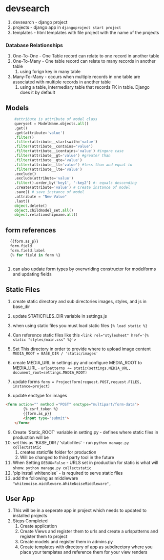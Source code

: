 # devsearch

1. devsearch - django project
2. projects - django app in `djangoproject start project`
3. templates - html templates with file project with the name of the projects


### Database Relationships

1. One-To-One - One Table record can relate to one record in another table
2. One-To-Many - One table record can relate to many records in another table
   1. using forign key in many table
3. Many-To-Many - occurs when multiple records in one table are associated with multiple records in another table
   1. using a table, intermediary table that records FK in table. Django does it by default
  
## Models

```python
    #attribute is attribute of model class
    queryset = ModelName.objects.all()
    .get()
    .get(attribute='value')
    .filter()
    .filter(attribute__startswith='value')
    .filter(attribute__contains='value')
    .filter(attribute__icontains='value') #ingore case
    .filter(attribute__gt='value') #greater than
    .filter(attribute__gte='value')
    .filter(attribute__lt='value') #less than and equal to
    .filter(attribute__lte='value')
    .exclude()
    .exclude(attribute='value')
    .filter().order_by('key1', '-key2') #- equals descending
    .create(attribute='value') # Create instance of model
    .save() # save instance of model
    .attribute = "New Value"
    .last()
    object.delete()
    object.childmodel_set.all()
    object.relationshipname.all()
```


## form references


```python
  {{form.as_p}}
  form.field
  form.field.label
  {% for field in form %}
  
```

1. can also update form types by overwriding constructor for modelforms and updating fields




## Static Files

1. create static directory and sub directories images, styles, and js in base_dir 
2. update STATICFILES_DIR variable in settings.js
3. when using static files you must load static files `{% load static %}`
4. Can reference static files like this `<link rel="stylesheet" href='{% static "styles/main.css" %}'>`
5. Set This directory in order to provide where to upload image content `MEDIA_ROOT = BASE_DIR / 'static/images'`
6. create MEDIA_URL in settings.py and configure MEDIA_ROOT to MEDIA_URL - `urlpatterns += static(settings.MEDIA_URL, document_root=settings.MEDIA_ROOT)`  
7. update forms `form = ProjectForm(request.POST,request.FILES, instance=project)`

8. update enctype for images
```html
<form action="" method ="POST" enctype="multipart/form-data">
        {% csrf_token %}
        {{form.as_p}}
        <input type="submit">
    </form>
```
9. Create 'Static_ROOT' variable in setting.py - defines where static files in production will be
10. set this as 'BASE_DIR / 'staticfiles' - run `python manage.py collectstatic`
    1.  creates staticfile folder for production
    2.  Will be changed to third party tool in the future
11. When Setting `DEBUG=False` - URLS set in production for static is what will show. `python manage.py collectstatic`
12. 'pip install whitenoise` - is required to serve static files
13. add the following as middleware `"whitenoise.middleware.WhiteNoiseMiddleware",`


## User App

1. This will be in a seperate app in project which needs to updated to installed projects
2. Steps Completed
   1. Create application
   2. Create Views and register them to urls and create a urlspatterns and register them to project 
   3. Create models and register them in admins.py
   4. Create templates with directory of app as subdirectory where you place your templates and reference them for your view renders
